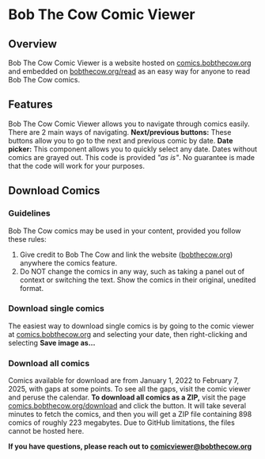 # Bob The Cow Comic Viewer
## Overview

Bob The Cow Comic Viewer is a website hosted on [comics.bobthecow.org](comics.bobthecow.org) and embedded on [bobthecow.org/read](bobthecow.org/read) as an easy way for anyone to read Bob The Cow comics.

## Features
Bob The Cow Comic Viewer allows you to navigate through comics easily.
There are 2 main ways of navigating.
**Next/previous buttons:** These buttons allow you to go to the next and previous comic by date.
**Date picker:** This component allows you to quickly select any date. Dates without comics are grayed out.
This code is provided *"as is"*. No guarantee is made that the code will work for your purposes.

## Download Comics

### Guidelines
Bob The Cow comics may be used in your content, provided you follow these rules:
1. Give credit to Bob The Cow and link the website ([bobthecow.org](bobthecow.org)) anywhere the comics feature.
2. Do NOT change the comics in any way, such as taking a panel out of context or switching the text. Show the comics in their original, unedited format.
### Download single comics
The easiest way to download single comics is by going to the comic viewer at [comics.bobthecow.org](comics.bobthecow.org) and selecting your date, then right-clicking and selecting **Save image as...**
### Download all comics
Comics available for download are from January 1, 2022 to February 7, 2025, with gaps at some points. To see all the gaps, visit the comic viewer and peruse the calendar.
**To download all comics as a ZIP,** visit the page [comics.bobthecow.org/download](comics.bobthecow.org/download) and click the button. It will take several minutes to fetch the comics, and then you will get a ZIP file containing 898 comics of roughly 223 megabytes. Due to GitHub limitations, the files cannot be hosted here.

**If you have questions, please reach out to [comicviewer@bobthecow.org](mailto:comicviewer@bobthecow.org)**
